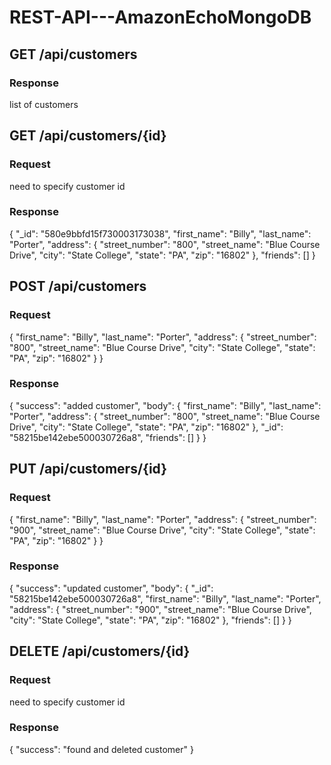 # REST-API---AmazonEchoMongoDB

## GET /api/customers
### Response
list of customers

## GET /api/customers/{id}
### Request
need to specify customer id
### Response
{
  "_id": "580e9bbfd15f730003173038",
  "first_name": "Billy",
  "last_name": "Porter",
  "address": {
    "street_number": "800",
    "street_name": "Blue Course Drive",
    "city": "State College",
    "state": "PA",
    "zip": "16802"
  },
  "friends": []
}

## POST /api/customers
### Request
{
  "first_name": "Billy",
  "last_name": "Porter",
  "address": {
    "street_number": "800",
    "street_name": "Blue Course Drive",
    "city": "State College",
    "state": "PA",
    "zip": "16802"
  }
}
### Response
{
  "success": "added customer",
  "body": {
    "first_name": "Billy",
    "last_name": "Porter",
    "address": {
      "street_number": "800",
      "street_name": "Blue Course Drive",
      "city": "State College",
      "state": "PA",
      "zip": "16802"
    },
    "_id": "58215be142ebe500030726a8",
    "friends": []
  }
}

## PUT /api/customers/{id}
### Request
{
  "first_name": "Billy",
  "last_name": "Porter",
  "address": {
    "street_number": "900",
    "street_name": "Blue Course Drive",
    "city": "State College",
    "state": "PA",
    "zip": "16802"
  }
}
### Response
{
  "success": "updated customer",
  "body": {
    "_id": "58215be142ebe500030726a8",
    "first_name": "Billy",
    "last_name": "Porter",
    "address": {
      "street_number": "900",
      "street_name": "Blue Course Drive",
      "city": "State College",
      "state": "PA",
      "zip": "16802"
    },
    "friends": []
  }
}

## DELETE /api/customers/{id}
### Request
need to specify customer id
### Response 
{
  "success": "found and deleted customer"
}
